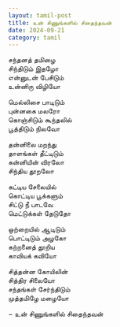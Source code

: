 ```yaml
---
layout: tamil-post
title: உன் சிணுங்களில் சிதைந்தவன்
date: 2024-09-21
category: tamil
---
```

  
சந்தனத் தமிழை  
சிந்திடும் இதழோ  
என்னுடன் பேசிடும்  
உன்னிரு விழியோ  
  
மெல்லிசை பாடிடும்  
புன்னகை மலரோ  
கொஞ்சிடும் கூந்தலில்  
பூத்திடும் நிலவோ  
  
தன்னிலை மறந்து  
தாளங்கள் தீட்டிடும்  
கன்னியின் விரலோ  
சிந்திய தூறலோ  
  
கட்டிய சேலையில்  
கொட்டிய பூக்களும்  
சிட்டு நீ பாடவே  
மெட்டுக்கள் தேடுதோ  
  
ஒற்றையில் ஆடிடும்  
பொட்டிடும் அழகோ  
கற்றனைத் தூறிய  
காவியக் கவியோ  
  
சித்தன்ன கோயிலின்  
சித்திர சிலையோ  
சந்தங்கள் சேர்ந்திடும்  
முத்தமிழே மழையோ  
    
&#8722; உன் சிணுங்களில் சிதைந்தவன்  
  
